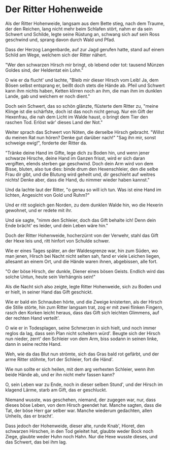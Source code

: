 # Der Ritter Hohenweide

Als der Ritter Hohenweide,
langsam aus dem Bette stieg,
nach dem Traume, der den Reichen,
lang nicht mehr beim Schlafen stört,
nahm er da sein Schwert und Schilde,
legte seine Rüstung an,
schwang sich auf sein Ross geschwind und,
sprang davon durch Wald und Pfad.

Dass der Herzog Langenbarde,
auf zur Jagd gerufen hatte,
stand auf einem Schild am Wege,
welchem sich der Ritter nähert.

"Wer den schwarzen Hirsch mir bringt,
ob lebend oder tot:
tausend Münzen Goldes sind,
der Heldentat ein Lohn."

O wie er da flucht' und lachte,
"Bleib mir dieser Hirsch vom Leib!
Ja, dem Bösen selbst entsprang er,
beißt doch stets die Hände ab.
Pfeil und Schwert kann ihm nichts haben,
Ketten klirren noch an ihm,
die man ihm im dunklen Lande,
gab und welchem er noch dient."

Doch sein Schwert, das so schön glänzte,
flüsterte dem Ritter zu,
"meine Klinge ist die schärfste,
doch ist das noch nicht genug.
Nur ein Gift der Hexenfrau,
die nah dem Licht im Walde haust,
o bringt dem Tier den raschen Tod.
Erlöst wär' dieses Land der Not."

Weiter sprach das Schwert von Nöten,
die derselbe Hirsch gebracht.
"Willst du meinen Rat nun hören?
Denke gut darüber nach!"
"Sag ihn mir, sonst schweige ewig!",
forderte der Ritter da.

"Tränke deine Hand im Gifte,
lege dich zu Boden hin,
und wenn jener schwarze Hirsche,
deine Hand im Ganzen frisst,
wird er sich daran vergiften,
elends sterben gar geschwind.
Doch dein Arm wird von dem Bisse,
bluten, also tue dies:
binde drum den Hexenschleier,
den die selbe Frau dir gibt,
und die Blutung wird geheilt und,
dir geschieht auf weitres nichts!
Denke aber, dass die Hand,
du nimmer wieder haben kannst."

Und da lachte laut der Ritter,
"o genau so will ich tun.
Was ist eine Hand im lichten,
Angesicht von Gold und Ruhm?"

Und er ritt sogleich gen Norden,
zu dem dunklen Walde hin,
wo die Hexerin gewohnet,
und er redete mit ihr.

Und sie sagte, "nimm den Schleier,
doch das Gift behalte ich!
Denn dein Ende brächt' es leider,
und dein Leben wäre hin."

Doch der Ritter Hohenweide,
hocherzürnt von der Verwehr,
stahl das Gift der Hexe leis und,
ritt hinfort von Schulde schwer.

Wie er eines Tages später,
an der Waldesgrenze war,
hin zum Süden, wo man jenen,
Hirsch bei Nacht nicht selten sah,
fand er viele Leichen liegen,
allesamt an einem Ort,
und die Hände waren ihnen,
abgebissen, alle fort.

"O der böse Hirsch, der dunkle,
Diener eines bösen Geists.
Endlich wird das solche Untun,
heute sein Verhängnis sein!"

Als die Nacht sich also zeigte,
legte Ritter Hohenweide,
sich zu Boden und er hielt,
in seiner Hand das Gift geschickt.

Wie er bald ein Schnauben hörte,
und die Zweige knisterten,
als der Hirsch die Stille störte,
hin zum Ritter langsam trat,
zog er mit zwei flinken Fingern,
rasch den Korken leicht heraus,
dass das Gift sich leichten Glimmens,
auf der rechten Hand verteilt'.

O wie er in Todesplagen,
seine Schmerzen in sich hielt,
und noch immer reglos da lag,
dass sein Plan nicht scheitern würd'.
Beugte sich der Hirsch nun nieder,
zerrt' den Schleier von dem Arm,
biss sodann in seinen linke,
dann in seine rechte Hand.

Weh, wie da das Blut nun strömte,
sich das Gras bald rot gefärbt,
und der arme Ritter stöhnte,
fort der Schleier, fort die Händ'.

Wie nun sollte er sich heilen,
mit dem arg verhexten Schleier,
wenn ihm beide Hände ab,
und er ihn nicht mehr fassen kann?

O, sein Leben war zu Ende,
noch in dieser selben Stund',
und der Hirsch im klagend Lärme,
starb am Gift, das er geschluckt.

Niemand wusste, was geschehen,
niemand, der zugegen war,
nur, dass dieses böse Leben,
von dem Hirsch geendet hat.
Manche sagten, dass die Tat,
der böse Herr gar selber war.
Manche wiederum gedachten,
allen Unheils, das er bracht'.

Dass jedoch der Hohenweide,
dieser alte, runde Knab',
Hioret, den schwarzen Hirschen,
in den Tod geleitet hat,
glaubte weder Bock noch Ziege,
glaubte weder Huhn noch Hahn.
Nur die Hexe wusste dieses,
und das Schwert, das bei ihm lag.